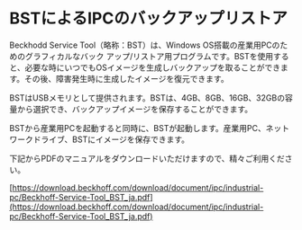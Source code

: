 # BSTによるIPCのバックアップリストア

Beckhodd Service Tool（略称：BST）は、Windows OS搭載の産業用PCのためのグラフィカルなバック
アップ/リストア用プログラムです。BSTを使用すると、必要な時にいつでもOSイメージを生成しバックアップを取ることができます。その後、障害発生時に生成したイメージを復元できます。

BSTはUSBメモリとして提供されます。BSTは、4GB、8GB、16GB、32GBの容量から選択でき、バックアップイメージを保存することができます。

BSTから産業用PCを起動すると同時に、BSTが起動します。産業用PC、ネットワークドライブ、BSTにイメージを保存できます。

下記からPDFのマニュアルをダウンロードいただけますので、精々ご利用ください。

[https://download.beckhoff.com/download/document/ipc/industrial-pc/Beckhoff-Service-Tool_BST_ja.pdf](https://download.beckhoff.com/download/document/ipc/industrial-pc/Beckhoff-Service-Tool_BST_ja.pdf)